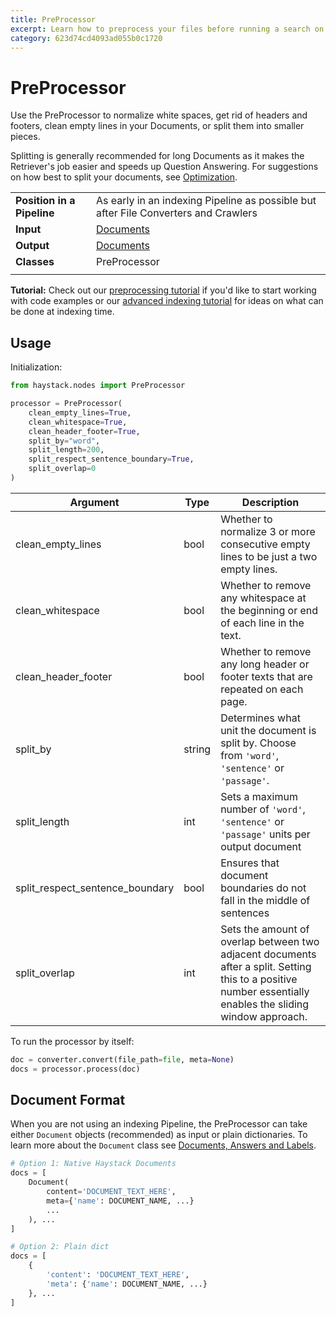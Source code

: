 ```yaml
---
title: PreProcessor
excerpt: Learn how to preprocess your files before running a search on them.
category: 623d74cd4093ad055b0c1720
---
```


# PreProcessor

Use the PreProcessor to normalize white spaces, get rid of headers and footers,
clean empty lines in your Documents, or split them into smaller pieces.

Splitting is generally recommended for long Documents
as it makes the Retriever's job easier and speeds up Question Answering.
For suggestions on how best to split your documents, see [Optimization](/guides/optimization).

|||
|-------------|-----------------------------------------------------------------------------------------------------------------------------------------------------------------------------|
|__Position in a Pipeline__| As early in an indexing Pipeline as possible but after File Converters and Crawlers |
|__Input__       | [Documents](/components/documents-answers-labels#document)                                                                                                                                                                  |
|__Output__      | [Documents](/components/documents-answers-labels#document)                                                                                                                                                                    |
|__Classes__     | PreProcessor                                                                                                                                             |
|||

<div className="max-w-xl bg-yellow-light-theme border-l-8 border-yellow-dark-theme px-6 pt-6 pb-4 my-4 rounded-md dark:bg-yellow-900">

**Tutorial:** Check out our [preprocessing tutorial](/tutorials/preprocessing) if you'd like to start working with code examples
    or our [advanced indexing tutorial](/tutorials/doc-class-index) for ideas on what can be done at indexing time.

</div>

## Usage

Initialization:

```python
from haystack.nodes import PreProcessor

processor = PreProcessor(
    clean_empty_lines=True,
    clean_whitespace=True,
    clean_header_footer=True,
    split_by="word",
    split_length=200,
    split_respect_sentence_boundary=True,
    split_overlap=0
)
```

| Argument                        | Type   | Description                                                                                                                                                 |
|---------------------------------|--------|-------------------------------------------------------------------------------------------------------------------------------------------------------------|
| clean_empty_lines               | bool   | Whether to normalize 3 or more consecutive empty lines to be just a two empty lines.                                                                        |
| clean_whitespace                | bool   | Whether to remove any whitespace at the beginning or end of each line in the text.                                                                          |
| clean_header_footer             | bool   | Whether to remove any long header or footer texts that are repeated on each page.                                                                           |
| split_by                        | string | Determines what unit the document is split by. Choose from `'word'`, `'sentence'` or `'passage'`.                                                           |
| split_length                    | int    | Sets a maximum number of `'word'`, `'sentence'` or `'passage'` units per output document                                                                    |
| split_respect_sentence_boundary | bool   | Ensures that document boundaries do not fall in the middle of sentences                                                                                     |
| split_overlap                   | int    | Sets the amount of overlap between two adjacent documents after a split. Setting this to a positive number essentially enables the sliding window approach. |

To run the processor by itself:

```python
doc = converter.convert(file_path=file, meta=None)
docs = processor.process(doc)
```

## Document Format

When you are not using an indexing Pipeline, the PreProcessor can take either `Document` objects (recommended)
as input or plain dictionaries.
To learn more about the `Document` class see [Documents, Answers and Labels](/components/documents-answers-labels).

```python
# Option 1: Native Haystack Documents
docs = [
    Document(
        content='DOCUMENT_TEXT_HERE',
        meta={'name': DOCUMENT_NAME, ...}
        ...
    ), ...
]

# Option 2: Plain dict
docs = [
    {
        'content': 'DOCUMENT_TEXT_HERE',
        'meta': {'name': DOCUMENT_NAME, ...}
    }, ...
]
```

<div style={{ marginBottom: "3rem" }} />
